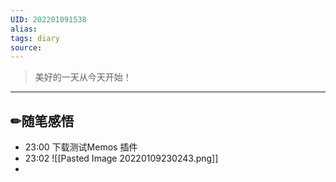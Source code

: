 ```yaml
---
UID: 202201091538
alias: 
tags: diary
source: 
---
```



> 美好的一天从今天开始！

------
## ✏随笔感悟

- 23:00 下载测试Memos 插件
- 23:02 ![[Pasted Image 20220109230243.png]]<br>
- 
